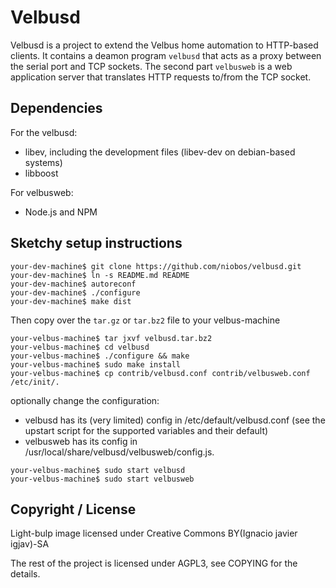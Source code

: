 Velbusd
=======

Velbusd is a project to extend the Velbus home automation to HTTP-based
clients. It contains a deamon program `velbusd` that acts as a proxy between
the serial port and TCP sockets. The second part `velbusweb` is a web
application server that translates HTTP requests to/from the TCP socket.


Dependencies
------------

For the velbusd:

* libev, including the development files (libev-dev on debian-based systems)
* libboost


For velbusweb:

* Node.js and NPM


Sketchy setup instructions
--------------------------
```
your-dev-machine$ git clone https://github.com/niobos/velbusd.git
your-dev-machine$ ln -s README.md README
your-dev-machine$ autoreconf
your-dev-machine$ ./configure
your-dev-machine$ make dist
```

Then copy over the `tar.gz` or `tar.bz2` file to your velbus-machine

```
your-velbus-machine$ tar jxvf velbusd.tar.bz2
your-velbus-machine$ cd velbusd
your-velbus-machine$ ./configure && make
your-velbus-machine$ sudo make install
your-velbus-machine$ cp contrib/velbusd.conf contrib/velbusweb.conf /etc/init/.
```

optionally change the configuration:

* velbusd has its (very limited) config in /etc/default/velbusd.conf (see the
  upstart script for the supported variables and their default)
* velbusweb has its config in /usr/local/share/velbusd/velbusweb/config.js.

```
your-velbus-machine$ sudo start velbusd
your-velbus-machine$ sudo start velbusweb
```


Copyright / License
------------------
Light-bulp image licensed under Creative Commons BY(Ignacio javier igjav)-SA

The rest of the project is licensed under AGPL3, see COPYING for the details.
